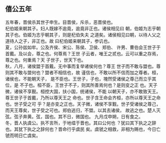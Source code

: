 ## 僖公五年

五年春，晋侯杀其世子申生。目晋侯，斥杀，恶晋侯也。  
杞伯姬来朝其子。妇人既嫁不逾竟，逾竟非正也。诸侯相见曰
朝，伯姬为志乎朝其子也。伯姬为志乎朝其子，则是杞伯失夫
之道矣。诸侯相见曰朝，以待人父之道待人之子，非正也。故
曰杞伯姬来朝其子，参讥也。  
夏，公孙兹如牟。公及齐侯、宋公、陈侯、卫侯、郑伯、
许男、曹伯会王世子于首戴。及以会，尊之也。何尊焉？王世
子云者，唯王之贰也。云可以重之存焉，尊之也。何重焉？天
子世子，世天下也。  
秋，八月，诸侯盟于首戴。无中事而复举诸侯何也？尊王
世子而不敢与盟也。尊则其不敢与盟何也？盟者不相信也，故
谨信也，不敢以所不信而加之尊者。桓，诸侯也，不能朝天子，
是不臣也。王世子，子也，塊然受诸侯之尊己而立乎其位，是
不子也。桓不臣，王世子不子，则其所善焉何也？是则变之正
也。天子微，诸侯不享觐。桓控大国，扶小国，统诸侯，不能
以朝天子，亦不敢致天王。尊王世子于首戴，乃所以尊天王之
命也。世子含王命会齐桓，亦所以尊天王之命也。世子受之可
乎？是亦变之正也。天子微，诸侯不享觐。世子受诸侯之尊己，
而天王尊矣，世子受之可也。郑伯逃归，不盟。以其去诸侯，
故逃之也。楚人灭弦。弦子奔黄。弦，国也。其不日，微国也。
九月戊申朔，日有食之。  
冬，晋人执虞公。执不言所，于地缊于晋也。其曰公何也
？犹曰其下执之之辞也。其犹下执之之辞何也？晋命行乎虞民
矣。虞虢之相救，非相为赐也，今日亡虢而明日亡虞矣。  

